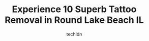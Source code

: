 ---
layout: ampstory
image: https://i0.wp.com/www.depkes.org/wp-content/uploads/2023/06/tattoo-removal-0-in-round-lake-beach-il-1685854151.png?resize=640,853
author: techidn
featured: false
description: Discover the impressive array of Tattoo Removal options in Round Lake Beach IL, where you can find 10 of the largest Tattoo Removal establishments in the area. From renowned classics to hidd
title: Experience 10 Superb Tattoo Removal in Round Lake Beach IL
cover:
   title: Experience 10 Superb Tattoo Removal in Round Lake Beach IL
   subtitle: Rickpate
   background: https://www.depkes.org/wp-content/uploads/2023/06/tattoo-removal-0-in-round-lake-beach-il-1685854151.png

pages: 
 - layout: thirds
   top: <h1>#1 Good Family Tattoo</h1>
   bottom: "<p>There are not enough positive things I can say about this place.  From Joel who runs his business in such a positive manner, to the front staff who are supper friendly, t</p>"
   background: https://www.depkes.org/wp-content/uploads/2023/06/tattoo-removal-1-in-round-lake-beach-il-1685854154.png
   backgroundblur: true
 - layout: thirds
   top: <h1>#2 Atmosphere Tattoo Gallery - Franklin Park</h1>
   bottom: "<p>I had such a nice/fun time getting my tattoo with Sam! Shes a phenomenal tattoo artist. Not only with her Artistic skills but her personality is awesome! She makes you</p>"
   background: https://www.depkes.org/wp-content/uploads/2023/06/tattoo-removal-2-in-round-lake-beach-il-1685854155.png
   cta:
      link: https://www.depkes.org/blog/experience-10-superb-tattoo-removal-in-round-lake-beach-il/
      text: Experience 10 Superb Tattoo Removal in Round Lake Beach IL
 - layout: thirds
   top: <h1>#3 Removery Tattoo Removal & Fading</h1>
   bottom: "<p>1404 N Meacham Rd, Schaumburg, IL 60173, United States</p>"
   background: https://www.depkes.org/wp-content/uploads/2023/06/tattoo-removal-3-in-round-lake-beach-il-1685854156.png
   cta:
      link: https://www.depkes.org/blog/experience-10-superb-tattoo-removal-in-round-lake-beach-il/
      text: Experience 10 Superb Tattoo Removal in Round Lake Beach IL
 - layout: thirds
   top: <h1>#4 Removery Tattoo Removal & Fading</h1>
   bottom: "<p>1864 N Damen Ave, Chicago, IL 60647, United States</p>"
   background: https://images.unsplash.com/photo-1536745287225-21d689278fd1?ixlib=rb-4.0.3&ixid=MnwxMjA3fDB8MHxwaG90by1wYWdlfHx8fGVufDB8fHx8&auto=format&fit=crop&w=640&h=853&q=80
   cta:
      link: https://www.depkes.org/blog/experience-10-superb-tattoo-removal-in-round-lake-beach-il/
      text: Experience 10 Superb Tattoo Removal in Round Lake Beach IL
 - layout: thirds
   top: <h1>#5 Removery Tattoo Removal & Fading</h1>
   bottom: "<p>4347 N Lincoln Ave, Chicago, IL 60618, United States</p>"
   background: https://images.unsplash.com/photo-1574169208507-84376144848b?ixlib=rb-4.0.3&ixid=MnwxMjA3fDB8MHxwaG90by1wYWdlfHx8fGVufDB8fHx8&auto=format&fit=crop&w=640&h=853&q=80
   cta:
      link: https://www.depkes.org/blog/experience-10-superb-tattoo-removal-in-round-lake-beach-il/
      text: Experience 10 Superb Tattoo Removal in Round Lake Beach IL
 - layout: thirds
   top: <h1>#6 Electric Tattoo Parlor and Tattoo Removal.</h1>
   bottom: "<p>2319 S Randall Rd, Carpentersville, IL 60110, United States</p>"
   background: https://images.unsplash.com/photo-1515405295579-ba7b45403062?ixlib=rb-4.0.3&ixid=MnwxMjA3fDB8MHxwaG90by1wYWdlfHx8fGVufDB8fHx8&auto=format&fit=crop&w=640&h=853&q=80
   cta:
      link: https://www.depkes.org/blog/experience-10-superb-tattoo-removal-in-round-lake-beach-il/
      text: Experience 10 Superb Tattoo Removal in Round Lake Beach IL
 - layout: thirds
   top: <h1>#7 Lost Lagoon Tattoo</h1>
   bottom: "<p>105 E Church St, Woodstock, IL 60098, United States</p>"
   background: https://images.unsplash.com/photo-1553949345-eb786bb3f7ba?ixlib=rb-4.0.3&ixid=MnwxMjA3fDB8MHxwaG90by1wYWdlfHx8fGVufDB8fHx8&auto=format&fit=crop&w=640&h=853&q=80
   cta:
      link: https://www.depkes.org/blog/experience-10-superb-tattoo-removal-in-round-lake-beach-il/
      text: Experience 10 Superb Tattoo Removal in Round Lake Beach IL
 - layout: thirds
   middle: Continue reading...
   background: https://images.unsplash.com/photo-1618556658017-fd9c732d1360?ixlib=rb-4.0.3&ixid=MnwxMjA3fDB8MHxwaG90by1wYWdlfHx8fGVufDB8fHx8&auto=format&fit=crop&w=640&h=853&q=80
   cta:
      link: https://www.depkes.org/blog/experience-10-superb-tattoo-removal-in-round-lake-beach-il/
      text: Experience 10 Superb Tattoo Removal in Round Lake Beach IL
      
---